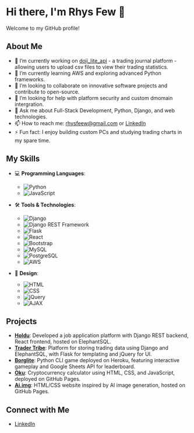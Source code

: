 # Hi there, I'm Rhys Few 👋

Welcome to my GitHub profile!

## About Me

- 🔭 I’m currently working on [doji_lite_api](https://github.com/Ry-F3/doji_lite_api) - a trading journal platform - allowing users to upload csv files to view their trading statistics.
- 🌱 I’m currently learning AWS and exploring advanced Python frameworks.
- 👯 I’m looking to collaborate on innovative software projects and contribute to open-source.
- 🤔 I’m looking for help with platform security and custom dmomain intergration.
- 💬 Ask me about Full-Stack Development, Python, Django, and web technologies.
- 📫 How to reach me: [rhysfeew@gmail.com](mailto:rhysfeew@gmail.com) or [LinkedIn](www.linkedin.com/in/rhys-few)
- ⚡ Fun fact: I enjoy building custom PCs and studying trading charts in my spare time.

## My Skills

- 💻 **Programming Languages**:

  - ![Python](https://img.shields.io/badge/-Python-3776AB?logo=python&logoColor=white)
  - ![JavaScript](https://img.shields.io/badge/-JavaScript-F7DF1E?logo=javascript&logoColor=black)

- 🛠 **Tools & Technologies**:

  - ![Django](https://img.shields.io/badge/-Django-092D39?logo=django&logoColor=white)
  - ![Django REST Framework](https://img.shields.io/badge/-Django%20REST%20Framework-FF8C00?logo=django&logoColor=white)
  - ![Flask](https://img.shields.io/badge/-Flask-000000?logo=flask&logoColor=white)
  - ![React](https://img.shields.io/badge/-React-61DAFB?logo=react&logoColor=black)
  - ![Bootstrap](https://img.shields.io/badge/-Bootstrap-563D7C?logo=bootstrap&logoColor=white)
  - ![MySQL](https://img.shields.io/badge/-MySQL-4479A1?logo=mysql&logoColor=white)
  - ![PostgreSQL](https://img.shields.io/badge/-PostgreSQL-336791?logo=postgresql&logoColor=white)
  - ![AWS](https://img.shields.io/badge/-AWS-232F3E?logo=amazonaws&logoColor=white)

- 🎨 **Design**:
  - ![HTML](https://img.shields.io/badge/-HTML-E34F26?logo=html5&logoColor=white)
  - ![CSS](https://img.shields.io/badge/-CSS-1572B6?logo=css3&logoColor=white)
  - ![jQuery](https://img.shields.io/badge/-jQuery-0769AD?logo=jquery&logoColor=white)
  - ![AJAX](https://img.shields.io/badge/-AJAX-005B96?logo=ajax&logoColor=white)

## Projects

- [**Holdu**](https://github.com/Ry-F3/holdu): Developed a job application platform with Django REST backend, React frontend, hosted on ElephantSQL.
- [**Trader Tribe**](https://github.com/Ry-F3/trading-journal): Platform for storing trading data using Django and ElephantSQL, with Flask for templating and jQuery for UI.
- [**Borglite**](https://github.com/Ry-F3/BorgLite): Python CLI game deployed on Heroku, featuring interactive gameplay and Google Sheets API for leaderboard.
- [**Oku**](https://github.com/Ry-F3/Oku): Cryptocurrency calculator using HTML, CSS, and JavaScript, deployed on GitHub Pages.
- [**Ai.img**](https://github.com/Ry-F3/ai-img): HTML/CSS website inspired by AI image generation, hosted on GitHub Pages.

## Connect with Me

- [LinkedIn](https://www.linkedin.com/in/your-profile)
